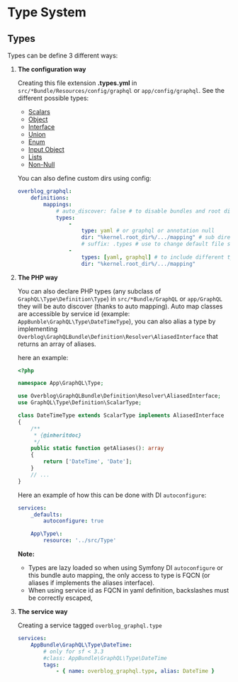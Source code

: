 Type System
============

Types
-----

Types can be define 3 different ways:

1. **The configuration way**

    Creating this file extension **.types.yml**
    in `src/*Bundle/Resources/config/graphql` or `app/config/graphql`.
    See the different possible types:
    * [Scalars](scalars.md)
    * [Object](object.md)
    * [Interface](interface.md)
    * [Union](union.md)
    * [Enum](enum.md)
    * [Input Object](input-object.md)
    * [Lists](lists.md)
    * [Non-Null](non-null.md)

    You can also define custom dirs using config:
    ```yaml
    overblog_graphql:
        definitions:
            mappings:
                # auto_discover: false # to disable bundles and root dir auto discover
                types:
                    -
                        type: yaml # or graphql or annotation null
                        dir: "%kernel.root_dir%/.../mapping" # sub directories are also searched
                        # suffix: .types # use to change default file suffix
                    -
                        types: [yaml, graphql] # to include different types from the same dir
                        dir: "%kernel.root_dir%/.../mapping"
    ```

2. **The PHP way**

    You can also declare PHP types (any subclass of `GraphQL\Type\Definition\Type`) 
    in `src/*Bundle/GraphQL` or `app/GraphQL`
    they will be auto discover (thanks to auto mapping). Auto map classes are accessible by service id
    (example: `AppBunble\GraphQL\Type\DateTimeType`), you can also alias a type by
    implementing `Overblog\GraphQLBundle\Definition\Resolver\AliasedInterface`
    that returns an array of aliases.

    here an example:

    ```php
    <?php

    namespace App\GraphQL\Type;

    use Overblog\GraphQLBundle\Definition\Resolver\AliasedInterface;
    use GraphQL\Type\Definition\ScalarType;

    class DateTimeType extends ScalarType implements AliasedInterface
    {
        /**
         * {@inheritdoc}
         */
        public static function getAliases(): array
        {
            return ['DateTime', 'Date'];
        }
        // ...
    }
    ```

    Here an example of how this can be done with DI `autoconfigure`:

    ```yaml
    services:
        _defaults:
            autoconfigure: true

        App\Type\:
            resource: '../src/Type'
    ```

    **Note:**
    * Types are lazy loaded so when using Symfony DI `autoconfigure` or this bundle auto mapping, the
    only access to type is FQCN (or aliases if implements the aliases interface).
    * When using service id as FQCN in yaml definition, backslashes must be correctly escaped,

3. **The service way**

    Creating a service tagged `overblog_graphql.type`
    ```yaml
    services:
        AppBundle\GraphQL\Type\DateTime:
            # only for sf < 3.3
            #class: AppBundle\GraphQL\Type\DateTime
            tags:
                - { name: overblog_graphql.type, alias: DateTime }
    ```
